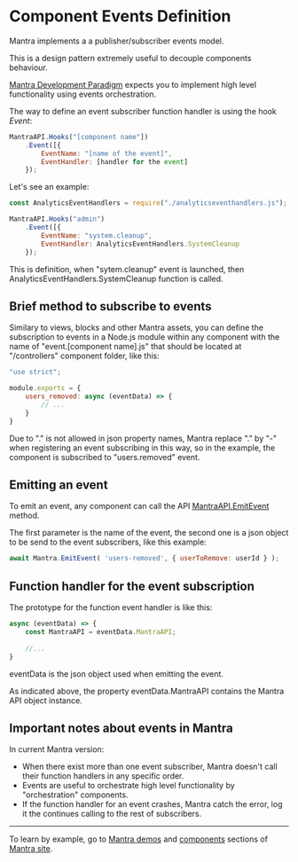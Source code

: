 # Component Events Definition

Mantra implements a a publisher/subscriber events model.

This is a design pattern extremely useful to decouple components behaviour.

[Mantra Development Paradigm](/docs/01-mantra-development-paradigm.md) expects you to implement high level functionality using events orchestration.

The way to define an event subscriber function handler is using the hook *Event*:

```js
MantraAPI.Hooks("[component name"])
    .Event([{
        EventName: "[name of the event]",
        EventHandler: [handler for the event]
    });
```

Let's see an example:

```js
const AnalyticsEventHandlers = require("./analyticseventhandlers.js");

MantraAPI.Hooks("admin")
    .Event([{
        EventName: "system.cleanup",
        EventHandler: AnalyticsEventHandlers.SystemCleanup
    });
```

This is definition, when "sytem.cleanup" event is launched, then AnalyticsEventHandlers.SystemCleanup function is called.

## Brief method to subscribe to events

Similary to views, blocks and other Mantra assets, you can define the subscription to events in a Node.js module within any component with the name of "event.[component name].js" that should be located at "/controllers" component folder, like this:

```js
"use strict";

module.exports = {
    users_removed: async (eventData) => {
        // ...
    }
}
```

Due to "." is not allowed in json property names, Mantra replace "." by "-" when registering an event subscribing in this way, so in the example, the component is subscribed to "users.removed" event.

## Emitting an event

To emit an event, any component can call the API [MantraAPI.EmitEvent](/docs/33-mantra-API-reference.md#mantraapi.emitevent) method.

The first parameter is the name of the event, the second one is a json object to be send to the event subscribers, like this example:

```js
await Mantra.EmitEvent( 'users-removed', { userToRemove: userId } );
```

## Function handler for the event subscription

The prototype for the function event handler is like this:

```js
async (eventData) => {
    const MantraAPI = eventData.MantraAPI;
    
    //...
}
```

eventData is the json object used when emitting the event.

As indicated above, the property eventData.MantraAPI contains the Mantra API object instance.

## Important notes about events in Mantra

In current Mantra version:

* When there exist more than one event subscriber, Mantra doesn't call their function handlers in any specific order.
* Events are useful to orchestrate high level functionality by "orchestration" components.
* If the function handler for an event crashes, Mantra catch the error, log it the continues calling to the rest of subscribers.

***
To learn by example, go to [Mantra demos](https://www.mantrajs.com/mantrademos/showall) and [components](https://www.mantrajs.com/marketplacecomponent/components) sections of [Mantra site](https://www.mantrajs.com).